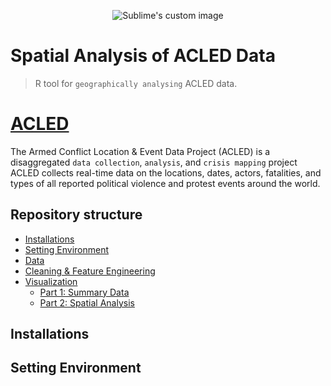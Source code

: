 <p align="center">
  <img src="https://cdnjobs.net/cached_uploads/fit/140/140/2021/07/09/36625093-212503816078813-5737943919384068096-n-1625853678.png" alt="Sublime's custom image"/>
</p>

# Spatial Analysis of ACLED Data
>R tool for `geographically analysing` ACLED data.

# [ACLED](https://acleddata.com/#/dashboard)
The Armed Conflict Location & Event Data Project (ACLED) is a disaggregated `data collection`, `analysis`, and `crisis mapping` project
ACLED collects real-time data on the locations, dates, actors, fatalities, and types of all reported political violence and protest events around the world.

## Repository structure

* [Installations](https://github.com/Gmusebe/ACLED-Spatial-Analysis-with-R-#installations)
* [Setting Environment](https://github.com/Gmusebe/ACLED-Spatial-Analysis-with-R-#setting-environment)
* [Data](https://github.com/Gmusebe/ACLED-Spatial-Analysis-with-R-#data)
* [Cleaning & Feature Engineering](https://github.com/Gmusebe/ACLED-Spatial-Analysis-with-R-#cleaning--feature-engineering)
* [Visualization](https://github.com/Gmusebe/ACLED-Spatial-Analysis-with-R-#visualization)
  - [Part 1: Summary Data](https://github.com/Gmusebe/ACLED-Spatial-Analysis-with-R-#part-1-summary-data)
  - [Part 2: Spatial Analysis](https://github.com/Gmusebe/ACLED-Spatial-Analysis-with-R-#part-2-spatial-analysis)


## Installations

## Setting Environment
